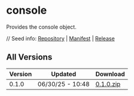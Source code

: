 # console

Provides the console object.

// Seed info: [Repository](https://github.com/fabriccore/console-js) | [Manifest](https://raw.githubusercontent.com/fabriccore/console-js/refs/heads/master/package.json) | [Release](https://github.com/fabriccore/console-js/archive/refs/heads/master.zip)

## All Versions

|Version|Updated|Download|
|---|---|---|
|0.1.0|06/30/25 - 10:48|[0.1.0.zip](./releases/0.1.0.zip)|